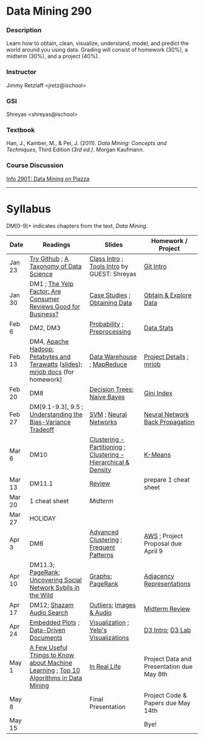 # Data Mining 290

### Description
Learn how to obtain, clean, visualize, understand, model, and
predict the world around you using data. Grading will consist of homework
(30%), a midterm (30%), and a project (40%).

### Instructor
Jimmy Retzlaff &lt;jretz@ischool&gt;

### GSI
Shreyas &lt;shreyas@ischool&gt;

### Textbook
Han, J., Kamber, M., & Pei, J. (2011). _Data Mining: Concepts and Techniques_, Third Edition *(3rd ed.)*. Morgan Kaufmann.

### Course Discussion
[Info 290T: Data Mining on Piazza](https://piazza.com/berkeley/spring2014/info290t03)

---

# Syllabus
DM[0-9]+ indicates chapters from the text, _Data Mining_.

| Date   | Readings                                                                                                                                                                                                                                   | Slides                                                                                                                                                 | Homework / Project                                                                                                      |
|--------|--------------------------------------------------------------------------------------------------------------------------------------------------------------------------------------------------------------------------------------------|--------------------------------------------------------------------------------------------------------------------------------------------------------|-------------------------------------------------------------------------------------------------------------------------|
| Jan 23 | [Try Github](http://try.github.com) ; [A Taxonomy of Data Science](http://www.dataists.com/2010/09/a-taxonomy-of-data-science/)                                                                                                            | [Class Intro](slides/2014-01-23-Intro.html) ; [Tools Intro](https://speakerdeck.com/seekshreyas/introduction-to-git-and-github) by GUEST: Shreyas      | [Git Intro](slides/2014-01-23-Lab.html)                                                                                 |
| Jan 30 | DM1 ; [The Yelp Factor: Are Consumer Reviews Good for Business?](http://hbswk.hbs.edu/item/6836.html)                                                                                                                                      | [Case Studies](slides/2014-01-30-CaseStudies.html) ; [Obtaining Data](slides/2014-01-30-Obtaining-Data.html)                                           | [Obtain & Explore Data](slides/2014-01-30-Lab.html)                                                                     |
| Feb 6  | DM2, DM3                                                                                                                                                                                                                                   | [Probability](slides/2014-02-06-Probability.html) ; [Preprocessing](slides/2014-02-06-Preprocessing.html)                                              | [Data Stats](slides/2014-02-06-Lab.html)                                                                                |
| Feb 13 | DM4, [Apache Hadoop: Petabytes and Terawatts](http://www.youtube.com/watch?v=SS27F-hYWfU) ([slides](http://prezi.com/u0ukvqzpyh5p/apache-hadoop-petabytes-and-terawatts/)); [mrjob docs](http://packages.python.org/mrjob/) (for homework) | [Data Warehouse](slides/2014-02-13-Data-Warehouse.html) ; [MapReduce](slides/2014-02-13-MapReduce.html)                                                | [Project Details](slides/2014-02-13-Project.html) ; [mrjob](slides/2014-02-13-mrjob.html)                               |
| Feb 20 | DM8                                                                                                                                                                                                                                        | [Decision Trees](slides/2014-02-20-Decision-Trees.html); [Naive Bayes](slides/2014-02-20-Bayes.html)                                                   | [Gini Index](slides/2014-02-20-Gini.html)                                                                               |
| Feb 27 | DM[9.1-9.3], 9.5 ; [Understanding the Bias-Variance Tradeoff](http://scott.fortmann-roe.com/docs/BiasVariance.html)                                                                                                                        | [SVM](slides/2014-02-27-SVM.html) ; [Neural Networks](slides/2014-02-27-Neural-Network.html)                                                           | [Neural Network Back Propagation](slides/2014-02-27-Lab-NN.html)                                                        |
| Mar 6  | DM10                                                                                                                                                                                                                                       | [Clustering - Partitioning](slides/2014-03-06-Clustering.html) ; [Clustering - Hierarchical & Density](slides/2014-03-06-Hierarchical.html)            | [K-Means](slides/2014-03-06-k-means.html)                                                                               |
| Mar 13 | DM11.1                                                                                                                                                                                                                                     | [Review](slides/2014-03-13-Review.html)                                                                                                                | prepare 1 cheat sheet                                                                                                   |
| Mar 20 | 1 cheat sheet                                                                                                                                                                                                                              | *Midterm*                                                                                                                                              |                                                                                                                         |
| Mar 27 | HOLIDAY                                                                                                                                                                                                                                    |                                                                                                                                                        |                                                                                                                         |
| Apr 3  | DM6                                                                                                                                                                                                                                        | [Advanced Clustering](slides/2014-03-13-Advanced-Cluster.html) ; [Frequent Patterns](slides/2014-04-03-Frequent-Pattern.html)                          | [AWS](slides/2014-04-03-AWS.html) ; Project Proposal due April 9                                                        |
| Apr 10 | DM11.3; [PageRank](http://ilpubs.stanford.edu:8090/422/1/1999-66.pdf); [Uncovering Social Network Sybils in the Wild](http://arxiv.org/pdf/1106.5321)                                                                                      | [Graphs](slides/2014-04-10-Graphs.html); [PageRank](slides/2014-04-10-PageRank.html)                                                                   | [Adjacency Representations](slides/2014-04-10-AdjacencyRepresentations.html)                                            |
| Apr 17 | DM12; [Shazam Audio Search](http://www.ee.columbia.edu/~dpwe/papers/Wang03-shazam.pdf)                                                                                                                                                     | [Outliers](slides/2014-04-17-Outliers.html); [Images & Audio](slides/2014-04-17-Multimedia.html)                                                       | [Midterm Review](slides/2014-04-17-Midterm-HW.html)                                                                     |
| Apr 24 | [Embedded Plots](https://groups.google.com/group/gsofgs/attach/2f1cdd7a999c3ad8/embedded-plots.pdf?part=2&authuser=0) ; [Data-Driven Documents](http://vis.stanford.edu/files/2011-D3-InfoVis.pdf)                                         | [Visualization](slides/2014-04-24-Visualization.html) ; [Yelp's Visualizations](slides/2014-04-24-Yelp-Visualization.html)                             | [D3 Intro](http://vogievetsky.github.io/IntroD3/); [D3 Lab](slides/2014-04-24-D3.html)                                  |
| May 1  | [A Few Useful Things to Know about Machine Learning](http://homes.cs.washington.edu/~pedrod/papers/cacm12.pdf) ; [Top 10 Algorithms in Data Mining](http://www.cs.uvm.edu/~icdm/algorithms/10Algorithms-08.pdf)                            | [In Real Life](slides/2014-05-01-Real-World.html)                                                                                                      | Project Data and Presentation due May 8th                                                                               |
| May 8  |                                                                                                                                                                                                                                            | Final Presentation                                                                                                                                     | Project Code & Papers due May 14th                                                                                      |
| May 15 |                                                                                                                                                                                                                                            |                                                                                                                                                        | Bye!                                                                                                                    |
